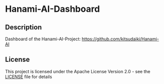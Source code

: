 # Hanami-AI-Dashboard

## Description

Dashboard of the Hanami-AI-Project: https://github.com/kitsudaiki/Hanami-AI

## License

This project is licensed under the Apache License Version 2.0 - see the [LICENSE](LICENSE) file for details

